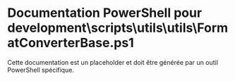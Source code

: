 # Documentation PowerShell pour development\scripts\utils\utils\FormatConverterBase.ps1

Cette documentation est un placeholder et doit être générée par un outil PowerShell spécifique.
